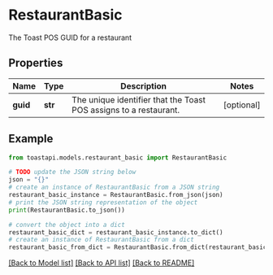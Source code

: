 # RestaurantBasic

The Toast POS GUID for a restaurant 

## Properties

Name | Type | Description | Notes
------------ | ------------- | ------------- | -------------
**guid** | **str** | The unique identifier that the Toast POS assigns to a restaurant.  | [optional] 

## Example

```python
from toastapi.models.restaurant_basic import RestaurantBasic

# TODO update the JSON string below
json = "{}"
# create an instance of RestaurantBasic from a JSON string
restaurant_basic_instance = RestaurantBasic.from_json(json)
# print the JSON string representation of the object
print(RestaurantBasic.to_json())

# convert the object into a dict
restaurant_basic_dict = restaurant_basic_instance.to_dict()
# create an instance of RestaurantBasic from a dict
restaurant_basic_from_dict = RestaurantBasic.from_dict(restaurant_basic_dict)
```
[[Back to Model list]](../README.md#documentation-for-models) [[Back to API list]](../README.md#documentation-for-api-endpoints) [[Back to README]](../README.md)


